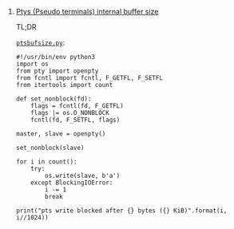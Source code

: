 1. [Ptys (Pseudo terminals) internal buffer size](https://superuser.com/questions/1195103/ptys-pseudo-terminals-internal-buffer-size)
 
    TL;DR
    
    [`ptsbufsize.py`](https://superuser.com/a/1452858/855807):
    
    ```python3
    #!/usr/bin/env python3
    import os
    from pty import openpty
    from fcntl import fcntl, F_GETFL, F_SETFL
    from itertools import count
    
    def set_nonblock(fd):
        flags = fcntl(fd, F_GETFL)
        flags |= os.O_NONBLOCK
        fcntl(fd, F_SETFL, flags)
    
    master, slave = openpty()
    
    set_nonblock(slave)
    
    for i in count():
        try:
            os.write(slave, b'a')
        except BlockingIOError:
            i -= 1
            break
    
    print("pts write blocked after {} bytes ({} KiB)".format(i, i//1024))
    ```
